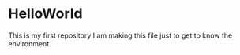 # HelloWorld
This is my first repository
I am making this file just to get to know the environment. 
